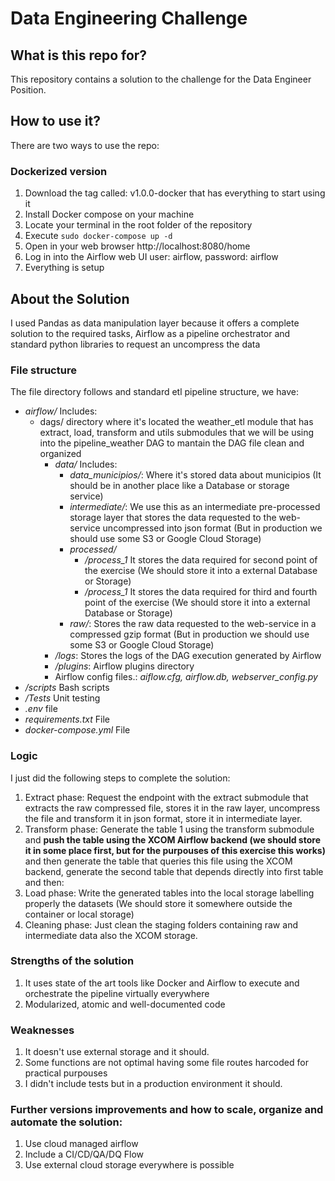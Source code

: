 # Data Engineering Challenge

## What is this repo for?

This repository contains a solution to the challenge for the Data Engineer Position.

## How to use it?
There are two ways to use the repo:


### Dockerized version
1. Download the tag called: v1.0.0-docker that has everything to start using it
2. Install Docker compose on your machine
3. Locate your terminal in the root folder of the repository
4. Execute  ```sudo docker-compose up -d```
5. Open in your web browser http://localhost:8080/home
6. Log in into the Airflow web UI user: airflow, password: airflow
7. Everything is setup 


## About the Solution
I used Pandas as data manipulation layer because it offers a complete solution to the required tasks, Airflow as a pipeline orchestrator and standard python libraries to request an uncompress the data
### File structure
The file directory follows and standard etl pipeline structure, we have:
*   *airflow/* Includes:
    - dags/ directory where it's located the weather_etl module that has extract, load, transform and utils submodules that we will be using into the pipeline_weather DAG to mantain the DAG file clean and organized
        - *data/* Includes:
            - *data_municipios/*: Where it's stored data about municipios (It should be in another place like a Database or storage service)
            - *intermediate/*: We use this as an intermediate pre-processed storage layer that stores the data requested to the web-service uncompressed into json format (But in production we should use some S3 or Google Cloud Storage)
            - *processed/*
                - */process_1* It stores the data required for second point of the exercise (We should store it into a external Database or Storage)
                - */process_1* It stores the data required for third and fourth point of the exercise (We should store it into a external Database or Storage)
            - *raw/*: Stores the raw data requested to the web-service in a compressed gzip format (But in production we should use some S3 or Google Cloud Storage)
        - */logs*: Stores the logs of the DAG execution generated by Airflow
        - */plugins*: Airflow plugins directory
        - Airflow config files.: *aiflow.cfg, airflow.db, webserver_config.py*
* */scripts* Bash scripts
* */Tests* Unit testing
* *.env* file
* *requirements.txt* File
* *docker-compose.yml* File
### Logic
I just did the following steps to complete the solution: 
1. Extract phase: Request the endpoint with the extract submodule that extracts the raw compressed file, stores it in the raw layer, uncompress the file and transform it in json format, store it in intermediate layer.
2. Transform phase: Generate the table 1 using the transform submodule and **push the table using the XCOM Airflow backend (we should store it in some place first, but for the purpouses of this exercise this works)** and then generate the table that queries this file using the XCOM backend, generate the second table that depends directly into first table and then:
3. Load phase: Write the generated tables into the local storage labelling properly the datasets (We should store it somewhere outside the container or local storage)
5. Cleaning phase: Just clean the staging folders containing raw and intermediate data also the XCOM storage.

### Strengths of the solution
1. It uses state of the art tools like Docker and Airflow to execute and orchestrate the pipeline virtually everywhere
2. Modularized, atomic and well-documented code

### Weaknesses
1. It doesn't use external storage and it should.
2. Some functions are not optimal having some file routes harcoded for practical purpouses
3. I didn't include tests but in a production environment it should.

### Further versions improvements and how to scale, organize and automate the solution:
1. Use cloud managed airflow 
2. Include a CI/CD/QA/DQ Flow
3. Use external cloud storage everywhere is possible 